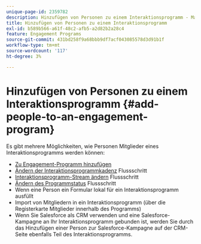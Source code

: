 ```yaml
---
unique-page-id: 2359782
description: Hinzufügen von Personen zu einem Interaktionsprogramm - Marketo-Dokumente - Produktdokumentation
title: Hinzufügen von Personen zu einem Interaktionsprogramm
exl-id: b589b566-a61f-48c2-afb5-a2d82b2a28c4
feature: Engagement Programs
source-git-commit: 431bd258f9a68bbb9df7acf043085578d3d91b1f
workflow-type: tm+mt
source-wordcount: '117'
ht-degree: 3%

---
```


# Hinzufügen von Personen zu einem Interaktionsprogramm {#add-people-to-an-engagement-program}

Es gibt mehrere Möglichkeiten, wie Personen Mitglieder eines Interaktionsprogramms werden können:

* [Zu Engagement-Programm hinzufügen](/help/marketo/product-docs/core-marketo-concepts/smart-campaigns/program-flow-actions/add-to-engagement-program.md)
* [Ändern der Interaktionsprogrammkadenz](/help/marketo/product-docs/core-marketo-concepts/smart-campaigns/program-flow-actions/change-engagement-program-cadence.md) Flussschritt
* [Interaktionsprogramm-Stream ändern](/help/marketo/product-docs/core-marketo-concepts/smart-campaigns/program-flow-actions/change-engagement-program-stream.md) Flussschritt
* [Ändern des Programmstatus](/help/marketo/product-docs/core-marketo-concepts/smart-campaigns/program-flow-actions/change-program-status.md) Flussschritt
* Wenn eine Person ein Formular lokal für ein Interaktionsprogramm ausfüllt
* Import von Mitgliedern in ein Interaktionsprogramm (über die Registerkarte Mitglieder innerhalb des Programms)
* Wenn Sie Salesforce als CRM verwenden und eine Salesforce-Kampagne an Ihr Interaktionsprogramm gebunden ist, werden Sie durch das Hinzufügen einer Person zur Salesforce-Kampagne auf der CRM-Seite ebenfalls Teil des Interaktionsprogramms.
